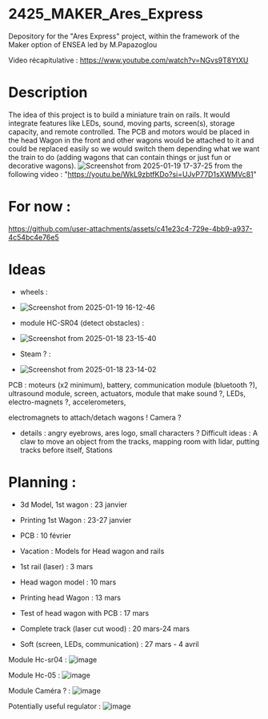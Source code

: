 # 2425_MAKER_Ares_Express
Depository for the "Ares Express" project, within the framework of the Maker option of ENSEA led by M.Papazoglou

Video récapitulative : https://www.youtube.com/watch?v=NGvs9T8YtXU

# Description
The idea of this project is to build a miniature train on rails. It would integrate features like LEDs, sound, moving parts, screen(s), storage capacity, and remote controlled.
The PCB and motors would be placed in the head Wagon in the front and other wagons would be attached to it and could be replaced easily so we would switch them depending what we want the train to do (adding wagons that can contain things or just fun or decorative wagons).
![Screenshot from 2025-01-19 17-37-25](https://github.com/user-attachments/assets/2ac03007-483f-41f8-a5dd-b26ceae9990a)
from the following video : "https://youtu.be/WkL9zbtfKDo?si=UJvP77D1sXWMVc81"

# For now :
https://github.com/user-attachments/assets/c41e23c4-729e-4bb9-a937-4c54bc4e76e5


# Ideas

- wheels :
- ![Screenshot from 2025-01-19 16-12-46](https://github.com/user-attachments/assets/948c482f-625c-470b-af95-24a18eddb106)

- module HC-SR04 (detect obstacles) :
- ![Screenshot from 2025-01-18 23-15-40](https://github.com/user-attachments/assets/c4d4030f-fd58-4ac5-9410-85b309c0db49)
  
- Steam ? :
- ![Screenshot from 2025-01-18 23-14-02](https://github.com/user-attachments/assets/26858aab-7b2e-4f3a-8818-b583cda93dfa)

PCB : moteurs (x2 minimum), battery, communication module (bluetooth ?), ultrasound module, screen, actuators, module that make sound ?, LEDs, electro-magnets ?, accelerometers, 

electromagnets to attach/detach wagons !
Camera ?

- details : angry eyebrows, ares logo, small characters ?
Difficult ideas : A claw to move an object from the tracks, mapping room with lidar, putting tracks before itself, Stations

# Planning :

- 3d Model, 1st wagon : 23 janvier
- Printing 1st Wagon : 23-27 janvier
- PCB : 10 février

- Vacation : Models for Head wagon and rails

- 1st rail (laser) : 3 mars
- Head wagon model : 10 mars
- Printing head Wagon : 13 mars
- Test of head wagon with PCB : 17 mars 
- Complete track (laser cut wood) : 20 mars-24 mars
- Soft (screen, LEDs, communication) : 27 mars - 4 avril

Module Hc-sr04 :
![image](https://github.com/user-attachments/assets/a925a8d8-9199-42eb-8664-a73f615a713b)

Module Hc-05 : 
![image](https://github.com/user-attachments/assets/1200da35-9260-4e42-b8c6-684130bf0b72)

Module Caméra ? :
![image](https://github.com/user-attachments/assets/ee3affd3-ab2a-447f-b956-3f826d3f382e)

Potentially useful regulator : 
![image](https://github.com/user-attachments/assets/cc1db9b6-6843-4a70-9f42-05047eb68a1a)



